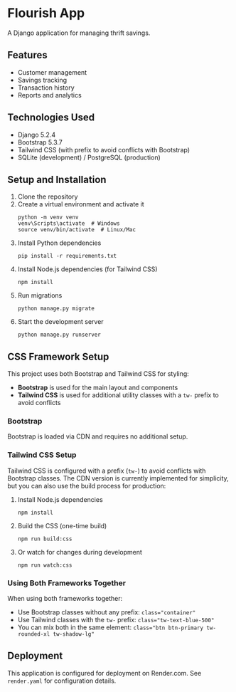 # Flourish App

A Django application for managing thrift savings.

## Features

- Customer management
- Savings tracking
- Transaction history
- Reports and analytics

## Technologies Used

- Django 5.2.4
- Bootstrap 5.3.7
- Tailwind CSS (with prefix to avoid conflicts with Bootstrap)
- SQLite (development) / PostgreSQL (production)

## Setup and Installation

1. Clone the repository
2. Create a virtual environment and activate it
   ```
   python -m venv venv
   venv\Scripts\activate  # Windows
   source venv/bin/activate  # Linux/Mac
   ```
3. Install Python dependencies
   ```
   pip install -r requirements.txt
   ```
4. Install Node.js dependencies (for Tailwind CSS)
   ```
   npm install
   ```
5. Run migrations
   ```
   python manage.py migrate
   ```
6. Start the development server
   ```
   python manage.py runserver
   ```

## CSS Framework Setup

This project uses both Bootstrap and Tailwind CSS for styling:

- **Bootstrap** is used for the main layout and components
- **Tailwind CSS** is used for additional utility classes with a `tw-` prefix to avoid conflicts

### Bootstrap

Bootstrap is loaded via CDN and requires no additional setup.

### Tailwind CSS Setup

Tailwind CSS is configured with a prefix (`tw-`) to avoid conflicts with Bootstrap classes. The CDN version is currently implemented for simplicity, but you can also use the build process for production:

1. Install Node.js dependencies
   ```
   npm install
   ```

2. Build the CSS (one-time build)
   ```
   npm run build:css
   ```

3. Or watch for changes during development
   ```
   npm run watch:css
   ```

### Using Both Frameworks Together

When using both frameworks together:

- Use Bootstrap classes without any prefix: `class="container"`
- Use Tailwind classes with the `tw-` prefix: `class="tw-text-blue-500"`
- You can mix both in the same element: `class="btn btn-primary tw-rounded-xl tw-shadow-lg"`

## Deployment

This application is configured for deployment on Render.com. See `render.yaml` for configuration details.